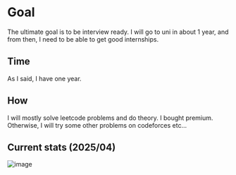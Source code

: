 # Goal

The ultimate goal is to be interview ready. I will go to uni in about 1 year, and from then, I need to be able to get good internships.

## Time

As I said, I have one year.

## How

I will mostly solve leetcode problems and do theory. I bought premium. Otherwise, I will try some other problems on codeforces etc...

## Current stats (2025/04)
![image](https://github.com/user-attachments/assets/904bf4fe-baf5-4ca6-a77b-4d9d2cae30b2)

